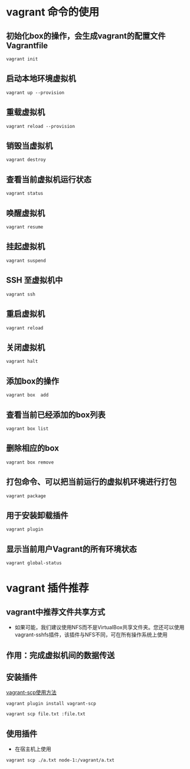 # vagrant 命令的使用
## 初始化box的操作，会生成vagrant的配置文件Vagrantfile
`vagrant init`
## 启动本地环境虚拟机
`vagrant up --provision` 
## 重载虚拟机
`vagrant reload --provision`
## 销毁当虚拟机
`vagrant destroy`
## 查看当前虚拟机运行状态
`vagrant status `
## 唤醒虚拟机
`vagrant resume `
## 挂起虚拟机
`vagrant suspend`
## SSH 至虚拟机中
`vagrant ssh  `
## 重启虚拟机
`vagrant reload`
## 关闭虚拟机  
`vagrant halt`
## 添加box的操作
`vagrant box  add`
## 查看当前已经添加的box列表
`vagrant box list`
## 删除相应的box
`vagrant box remove`
## 打包命令、可以把当前运行的虚拟机环境进行打包
`vagrant package`
## 用于安装卸载插件
`vagrant plugin`
## 显示当前用户Vagrant的所有环境状态
`vagrant global-status`
# vagrant 插件推荐
## vagrant中推荐文件共享方式
- 如果可能，我们建议使用NFS而不是VirtualBox共享文件夹。您还可以使用vagrant-sshfs插件，该插件与NFS不同，可在所有操作系统上使用
## 作用：完成虚拟机间的数据传送
## 安装插件
[vagrant-scp使用方法](https://github.com/invernizzi/vagrant-scp)

`vagrant plugin install vagrant-scp`

`vagrant scp file.txt :file.txt`
## 使用插件
- 在宿主机上使用

`vagrant scp ./a.txt node-1:/vagrant/a.txt`
